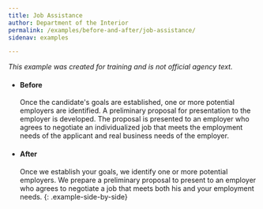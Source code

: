 ```yaml
---
title: Job Assistance
author: Department of the Interior
permalink: /examples/before-and-after/job-assistance/
sidenav: examples

---
```


_This example was created for training and is not official agency text._

* #### Before

  Once the candidate's goals are established, one or more potential employers are identified. A preliminary proposal for presentation to the employer is developed. The proposal is presented to an employer who agrees to negotiate an individualized job that meets the employment needs of the applicant and real business needs of the employer. 

* #### After

  Once we establish your goals, we identify one or more potential employers. We prepare a preliminary proposal to present to an employer who agrees to negotiate a job that meets both his and your employment needs.
{: .example-side-by-side}
